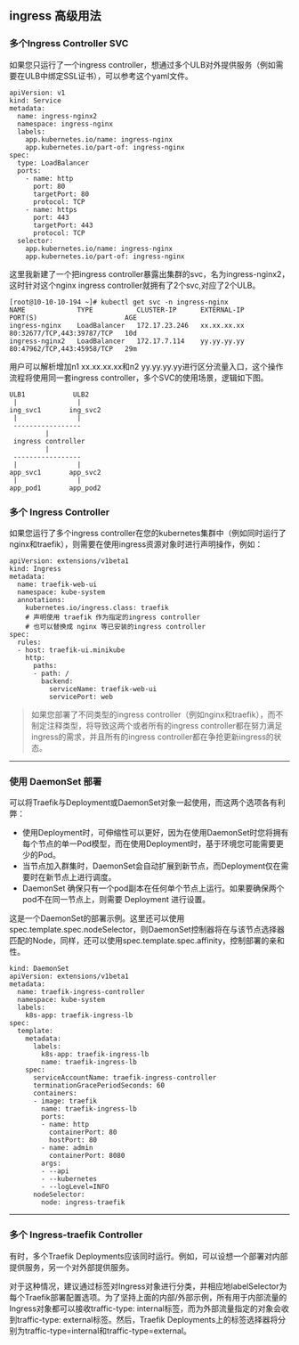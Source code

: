 
## ingress 高级用法

### 多个Ingress Controller SVC
如果您只运行了一个ingress controller，想通过多个ULB对外提供服务（例如需要在ULB中绑定SSL证书），可以参考这个yaml文件。
```
apiVersion: v1
kind: Service
metadata:
  name: ingress-nginx2
  namespace: ingress-nginx
  labels:
    app.kubernetes.io/name: ingress-nginx
    app.kubernetes.io/part-of: ingress-nginx
spec:
  type: LoadBalancer
  ports:
    - name: http
      port: 80
      targetPort: 80
      protocol: TCP
    - name: https
      port: 443
      targetPort: 443
      protocol: TCP
  selector:
    app.kubernetes.io/name: ingress-nginx
    app.kubernetes.io/part-of: ingress-nginx
```
这里我新建了一个把ingress controller暴露出集群的svc，名为ingress-nginx2，这时针对这个nginx ingress controller就拥有了2个svc,对应了2个ULB。
```
[root@10-10-10-194 ~]# kubectl get svc -n ingress-nginx
NAME             TYPE           CLUSTER-IP      EXTERNAL-IP     PORT(S)                      AGE
ingress-nginx    LoadBalancer   172.17.23.246   xx.xx.xx.xx     80:32677/TCP,443:39787/TCP   10d
ingress-nginx2   LoadBalancer   172.17.7.114    yy.yy.yy.yy     80:47962/TCP,443:45958/TCP   29m
```
 用户可以解析增加n1 xx.xx.xx.xx和n2 yy.yy.yy.yy进行区分流量入口，这个操作流程将使用同一套ingress controller，多个SVC的使用场景，逻辑如下图。
 ```
 ULB1            ULB2
  |               |
ing_svc1       ing_svc2
  |               |
  -----------------
          |
  ingress controller
          |
  -----------------      
  |               |
app_svc1       app_svc2
  |               |
app_pod1       app_pod2   
```

### 多个 Ingress Controller

如果您运行了多个ingress controller在您的kubernetes集群中（例如同时运行了nginx和traefik），则需要在使用ingress资源对象时进行声明操作，例如：

```
apiVersion: extensions/v1beta1
kind: Ingress
metadata:
  name: traefik-web-ui
  namespace: kube-system
  annotations:
    kubernetes.io/ingress.class: traefik
    # 声明使用 traefik 作为指定的ingress controller
    # 也可以替换成 nginx 等已安装的ingress controller
spec:
  rules:
  - host: traefik-ui.minikube
    http:
      paths:
      - path: /
        backend:
          serviceName: traefik-web-ui
          servicePort: web
```

> 如果您部署了不同类型的ingress controller（例如nginx和traefik），而不制定注释类型，将导致这两个或者所有的ingress controller都在努力满足ingress的需求，并且所有的ingress controller都在争抢更新ingress的状态。

---

### 使用 DaemonSet 部署

可以将Traefik与Deployment或DaemonSet对象一起使用，而这两个选项各有利弊：

* 使用Deployment时，可伸缩性可以更好，因为在使用DaemonSet时您将拥有每个节点的单一Pod模型，而在使用Deployment时，基于环境您可能需要更少的Pod。
* 当节点加入群集时，DaemonSet会自动扩展到新节点，而Deployment仅在需要时在新节点上进行调度。
* DaemonSet 确保只有一个pod副本在任何单个节点上运行。如果要确保两个pod不在同一节点上，则需要 Deployment 进行设置。

这是一个DaemonSet的部署示例。这里还可以使用spec.template.spec.nodeSelector，则DaemonSet控制器将在与该节点选择器匹配的Node，同样，还可以使用spec.template.spec.affinity，控制部署的亲和性。

```
kind: DaemonSet
apiVersion: extensions/v1beta1
metadata:
  name: traefik-ingress-controller
  namespace: kube-system
  labels:
    k8s-app: traefik-ingress-lb
spec:
  template:
    metadata:
      labels:
        k8s-app: traefik-ingress-lb
        name: traefik-ingress-lb
    spec:
      serviceAccountName: traefik-ingress-controller
      terminationGracePeriodSeconds: 60
      containers:
      - image: traefik
        name: traefik-ingress-lb
        ports:
        - name: http
          containerPort: 80
          hostPort: 80
        - name: admin
          containerPort: 8080
        args:
        - --api
        - --kubernetes
        - --logLevel=INFO
      nodeSelector: 
        node: ingress-traefik
```

----

### 多个 Ingress-traefik Controller

有时，多个Traefik Deployments应该同时运行。例如，可以设想一个部署对内部提供服务，另一个对外部提供服务。

对于这种情况，建议通过标签对Ingress对象进行分类，并相应地labelSelector为每个Traefik部署配置选项。为了坚持上面的内部/外部示例，所有用于内部流量的Ingress对象都可以接收traffic-type: internal标签，而为外部流量指定的对象会收到traffic-type: external标签。然后，Traefik Deployments上的标签选择器将分别为traffic-type=internal和traffic-type=external。

